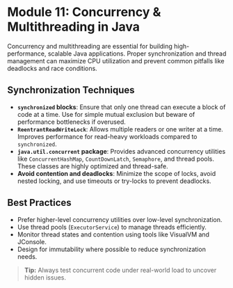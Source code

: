# Module 11: Concurrency & Multithreading in Java

Concurrency and multithreading are essential for building high-performance, scalable Java applications. Proper synchronization and thread management can maximize CPU utilization and prevent common pitfalls like deadlocks and race conditions.

## Synchronization Techniques

- **`synchronized` blocks**: Ensure that only one thread can execute a block of code at a time. Use for simple mutual exclusion but beware of performance bottlenecks if overused.
- **`ReentrantReadWriteLock`**: Allows multiple readers or one writer at a time. Improves performance for read-heavy workloads compared to `synchronized`.
- **`java.util.concurrent` package**: Provides advanced concurrency utilities like `ConcurrentHashMap`, `CountDownLatch`, `Semaphore`, and thread pools. These classes are highly optimized and thread-safe.
- **Avoid contention and deadlocks**: Minimize the scope of locks, avoid nested locking, and use timeouts or try-locks to prevent deadlocks.

## Best Practices
- Prefer higher-level concurrency utilities over low-level synchronization.
- Use thread pools (`ExecutorService`) to manage threads efficiently.
- Monitor thread states and contention using tools like VisualVM and JConsole.
- Design for immutability where possible to reduce synchronization needs.

> **Tip:** Always test concurrent code under real-world load to uncover hidden issues.
